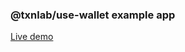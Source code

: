 ### @txnlab/use-wallet example app

[Live demo](https://gabrielkuettel.github.io/use-wallet-example/)